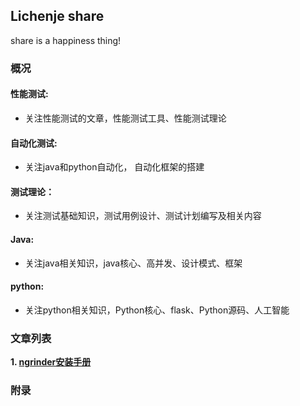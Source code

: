 ## Lichenje share  
share is a happiness thing!

### 概况
#### 性能测试:
+ 关注性能测试的文章，性能测试工具、性能测试理论
#### 自动化测试:
+ 关注java和python自动化， 自动化框架的搭建
#### 测试理论：
+ 关注测试基础知识，测试用例设计、测试计划编写及相关内容
#### Java:
+ 关注java相关知识，java核心、高并发、设计模式、框架
#### python:
+ 关注python相关知识，Python核心、flask、Python源码、人工智能







### 文章列表

**1. [ngrinder安装手册](./性能测试/ngrinder.md)**

### 附录








